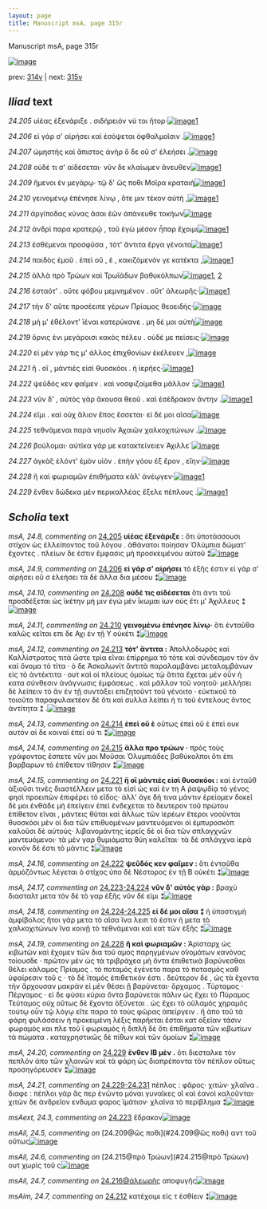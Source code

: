 ```yaml
---
layout: page
title: Manuscript msA, page 315r
---
```


Manuscript msA, page 315r

[![image](http://www.homermultitext.org/iipsrv?OBJ=IIP,1.0&FIF=/project/homer/pyramidal/deepzoom/hmt/vaimg/2017a/VA315RN_0485.tif&WID=100&CVT=JPEG)](http://www.homermultitext.org/ict2/?urn=urn:cite2:hmt:vaimg.2017a:VA315RN_0485)

prev:  [314v](../314v/) | next:  [315v](../315v/)

## *Iliad* text

*24.205* <a id="24.205"/> υἱέας ἐξενάριξε . σιδήρειόν νύ τοι ῆτορ·[![image](http://www.homermultitext.org/iipsrv?OBJ=IIP,1.0&FIF=/project/homer/pyramidal/deepzoom/hmt/vaimg/2017a/VA315RN_0485.tif&RGN=0.196,0.1877,0.38,0.033&WID=1000&CVT=JPEG)](http://www.homermultitext.org/ict2/?urn=urn:cite2:hmt:vaimg.2017a:VA315RN_0485@0.196,0.1877,0.38,0.033)[1](#msA_24.8)

*24.206* <a id="24.206"/> εἰ γάρ σ' αἱρήσει καὶ ἐσόψεται ὀφθαλμοῖσιν .[![image](http://www.homermultitext.org/iipsrv?OBJ=IIP,1.0&FIF=/project/homer/pyramidal/deepzoom/hmt/vaimg/2017a/VA315RN_0485.tif&RGN=0.198,0.2125,0.395,0.0263&WID=1000&CVT=JPEG)](http://www.homermultitext.org/ict2/?urn=urn:cite2:hmt:vaimg.2017a:VA315RN_0485@0.198,0.2125,0.395,0.0263)[1](#msA_24.9)

*24.207* <a id="24.207"/> ὠμηστὴς καὶ ἄπιστος ἀνὴρ ὅ δε οὔ σ' ἐλεήσει .[![image](http://www.homermultitext.org/iipsrv?OBJ=IIP,1.0&FIF=/project/homer/pyramidal/deepzoom/hmt/vaimg/2017a/VA315RN_0485.tif&RGN=0.192,0.232,0.401,0.0278&WID=1000&CVT=JPEG)](http://www.homermultitext.org/ict2/?urn=urn:cite2:hmt:vaimg.2017a:VA315RN_0485@0.192,0.232,0.401,0.0278)

*24.208* <a id="24.208"/> οὐδέ τι σ' αἰδέσεται· νῦν δε κλαίωμεν ἄνευθεν[![image](http://www.homermultitext.org/iipsrv?OBJ=IIP,1.0&FIF=/project/homer/pyramidal/deepzoom/hmt/vaimg/2017a/VA315RN_0485.tif&RGN=0.196,0.25,0.403,0.0255&WID=1000&CVT=JPEG)](http://www.homermultitext.org/ict2/?urn=urn:cite2:hmt:vaimg.2017a:VA315RN_0485@0.196,0.25,0.403,0.0255)[1](#msA_24.10)

*24.209* <a id="24.209"/> ἥμενοι ἐν μεγάρῳ· τῷ δ' ὥς ποθι Μοῖρα κραταιὴ[![image](http://www.homermultitext.org/iipsrv?OBJ=IIP,1.0&FIF=/project/homer/pyramidal/deepzoom/hmt/vaimg/2017a/VA315RN_0485.tif&RGN=0.195,0.2695,0.43,0.0248&WID=1000&CVT=JPEG)](http://www.homermultitext.org/ict2/?urn=urn:cite2:hmt:vaimg.2017a:VA315RN_0485@0.195,0.2695,0.43,0.0248)[1](#msAil_24.5)

*24.210* <a id="24.210"/> γεινομένῳ ἐπένησε λίνῳ , ὅτε μιν τέκον αὐτὴ ,[![image](http://www.homermultitext.org/iipsrv?OBJ=IIP,1.0&FIF=/project/homer/pyramidal/deepzoom/hmt/vaimg/2017a/VA315RN_0485.tif&RGN=0.19,0.2868,0.427,0.0308&WID=1000&CVT=JPEG)](http://www.homermultitext.org/ict2/?urn=urn:cite2:hmt:vaimg.2017a:VA315RN_0485@0.19,0.2868,0.427,0.0308)[1](#msA_24.11)

*24.211* <a id="24.211"/> ἀργίποδας κύνας ᾶσαι ἑῶν ἀπάνευθε τοκήων[![image](http://www.homermultitext.org/iipsrv?OBJ=IIP,1.0&FIF=/project/homer/pyramidal/deepzoom/hmt/vaimg/2017a/VA315RN_0485.tif&RGN=0.191,0.3071,0.425,0.0293&WID=1000&CVT=JPEG)](http://www.homermultitext.org/ict2/?urn=urn:cite2:hmt:vaimg.2017a:VA315RN_0485@0.191,0.3071,0.425,0.0293)

*24.212* <a id="24.212"/> ἀνδρὶ παρα κρατερῷ , τοῦ ἐγὼ μέσον ἧπαρ ἔχοιμι[![image](http://www.homermultitext.org/iipsrv?OBJ=IIP,1.0&FIF=/project/homer/pyramidal/deepzoom/hmt/vaimg/2017a/VA315RN_0485.tif&RGN=0.192,0.3273,0.417,0.0285&WID=1000&CVT=JPEG)](http://www.homermultitext.org/ict2/?urn=urn:cite2:hmt:vaimg.2017a:VA315RN_0485@0.192,0.3273,0.417,0.0285)[1](#msAim_24.7)

*24.213* <a id="24.213"/> ἐσθέμεναι προσφῦσα , τότ' ἄντιτα ἔργα γένοιτο[![image](http://www.homermultitext.org/iipsrv?OBJ=IIP,1.0&FIF=/project/homer/pyramidal/deepzoom/hmt/vaimg/2017a/VA315RN_0485.tif&RGN=0.195,0.3468,0.411,0.0263&WID=1000&CVT=JPEG)](http://www.homermultitext.org/ict2/?urn=urn:cite2:hmt:vaimg.2017a:VA315RN_0485@0.195,0.3468,0.411,0.0263)[1](#msA_24.12)

*24.214* <a id="24.214"/> παιδὸς ἐμοῦ . ἐπεὶ οὔ , ἑ , κακιζόμενόν γε κατέκτα ,[![image](http://www.homermultitext.org/iipsrv?OBJ=IIP,1.0&FIF=/project/homer/pyramidal/deepzoom/hmt/vaimg/2017a/VA315RN_0485.tif&RGN=0.193,0.3664,0.441,0.0285&WID=1000&CVT=JPEG)](http://www.homermultitext.org/ict2/?urn=urn:cite2:hmt:vaimg.2017a:VA315RN_0485@0.193,0.3664,0.441,0.0285)[1](#msA_24.13)

*24.215* <a id="24.215"/> ἀλλὰ πρὸ Τρώων καὶ Τρωϊάδων βαθυκόλπων[![image](http://www.homermultitext.org/iipsrv?OBJ=IIP,1.0&FIF=/project/homer/pyramidal/deepzoom/hmt/vaimg/2017a/VA315RN_0485.tif&RGN=0.189,0.3851,0.41,0.0285&WID=1000&CVT=JPEG)](http://www.homermultitext.org/ict2/?urn=urn:cite2:hmt:vaimg.2017a:VA315RN_0485@0.189,0.3851,0.41,0.0285)[1](#msAil_24.6), [2](#msA_24.14)

*24.216* <a id="24.216"/> ἑσταότ' . οὔτε φόβου μεμνημένον . οὔτ' ἀλεωρῆς·[![image](http://www.homermultitext.org/iipsrv?OBJ=IIP,1.0&FIF=/project/homer/pyramidal/deepzoom/hmt/vaimg/2017a/VA315RN_0485.tif&RGN=0.195,0.4054,0.4,0.024&WID=1000&CVT=JPEG)](http://www.homermultitext.org/ict2/?urn=urn:cite2:hmt:vaimg.2017a:VA315RN_0485@0.195,0.4054,0.4,0.024)[1](#msAil_24.7)

*24.217* <a id="24.217"/> τὴν δ' αῦτε προσέειπε γέρων Πρίαμος θεοειδής·[![image](http://www.homermultitext.org/iipsrv?OBJ=IIP,1.0&FIF=/project/homer/pyramidal/deepzoom/hmt/vaimg/2017a/VA315RN_0485.tif&RGN=0.189,0.4242,0.448,0.0248&WID=1000&CVT=JPEG)](http://www.homermultitext.org/ict2/?urn=urn:cite2:hmt:vaimg.2017a:VA315RN_0485@0.189,0.4242,0.448,0.0248)

*24.218* <a id="24.218"/> μή μ' ἐθέλοντ' ϊέναι κατερύκανε . μη δέ μοι αὐτὴ[![image](http://www.homermultitext.org/iipsrv?OBJ=IIP,1.0&FIF=/project/homer/pyramidal/deepzoom/hmt/vaimg/2017a/VA315RN_0485.tif&RGN=0.187,0.4422,0.452,0.0263&WID=1000&CVT=JPEG)](http://www.homermultitext.org/ict2/?urn=urn:cite2:hmt:vaimg.2017a:VA315RN_0485@0.187,0.4422,0.452,0.0263)

*24.219* <a id="24.219"/> ὄρνις ἐνι μεγάροισι κακὸς πέλευ . οὐδέ με πείσεις·[![image](http://www.homermultitext.org/iipsrv?OBJ=IIP,1.0&FIF=/project/homer/pyramidal/deepzoom/hmt/vaimg/2017a/VA315RN_0485.tif&RGN=0.2,0.461,0.441,0.0278&WID=1000&CVT=JPEG)](http://www.homermultitext.org/ict2/?urn=urn:cite2:hmt:vaimg.2017a:VA315RN_0485@0.2,0.461,0.441,0.0278)

*24.220* <a id="24.220"/> εἰ μὲν γάρ τις μ' ἀλλος ἐπιχθονίων ἐκέλευεν ,[![image](http://www.homermultitext.org/iipsrv?OBJ=IIP,1.0&FIF=/project/homer/pyramidal/deepzoom/hmt/vaimg/2017a/VA315RN_0485.tif&RGN=0.19,0.4797,0.408,0.0278&WID=1000&CVT=JPEG)](http://www.homermultitext.org/ict2/?urn=urn:cite2:hmt:vaimg.2017a:VA315RN_0485@0.19,0.4797,0.408,0.0278)

*24.221* <a id="24.221"/> ἢ . οἳ , μάντιές εἰσὶ θυοσκόοι . ἠ ἱερῆες·[![image](http://www.homermultitext.org/iipsrv?OBJ=IIP,1.0&FIF=/project/homer/pyramidal/deepzoom/hmt/vaimg/2017a/VA315RN_0485.tif&RGN=0.193,0.5,0.359,0.0233&WID=1000&CVT=JPEG)](http://www.homermultitext.org/ict2/?urn=urn:cite2:hmt:vaimg.2017a:VA315RN_0485@0.193,0.5,0.359,0.0233)[1](#msA_24.15)

*24.222* <a id="24.222"/> ψεῦδός κεν φαῖμεν . καὶ νοσφιζοίμεθα μᾶλλον :[![image](http://www.homermultitext.org/iipsrv?OBJ=IIP,1.0&FIF=/project/homer/pyramidal/deepzoom/hmt/vaimg/2017a/VA315RN_0485.tif&RGN=0.19,0.5195,0.422,0.0233&WID=1000&CVT=JPEG)](http://www.homermultitext.org/ict2/?urn=urn:cite2:hmt:vaimg.2017a:VA315RN_0485@0.19,0.5195,0.422,0.0233)[1](#msA_24.16)

*24.223* <a id="24.223"/> νῦν δ̀' , αὐτὸς γὰρ ἄκουσα θεοῦ . καὶ ἐσέδρακον ἄντην .[![image](http://www.homermultitext.org/iipsrv?OBJ=IIP,1.0&FIF=/project/homer/pyramidal/deepzoom/hmt/vaimg/2017a/VA315RN_0485.tif&RGN=0.188,0.5375,0.453,0.03&WID=1000&CVT=JPEG)](http://www.homermultitext.org/ict2/?urn=urn:cite2:hmt:vaimg.2017a:VA315RN_0485@0.188,0.5375,0.453,0.03)[1](#msAext_24.3)

*24.224* <a id="24.224"/> εῖμι . καὶ οὐχ ἅλιον ἔπος ἔσσεται· εἰ δέ μοι αῖσα[![image](http://www.homermultitext.org/iipsrv?OBJ=IIP,1.0&FIF=/project/homer/pyramidal/deepzoom/hmt/vaimg/2017a/VA315RN_0485.tif&RGN=0.197,0.5563,0.411,0.0278&WID=1000&CVT=JPEG)](http://www.homermultitext.org/ict2/?urn=urn:cite2:hmt:vaimg.2017a:VA315RN_0485@0.197,0.5563,0.411,0.0278)

*24.225* <a id="24.225"/> τεθνάμεναι παρὰ νηυσὶν Ἀχαιῶν χαλκοχιτώνων .[![image](http://www.homermultitext.org/iipsrv?OBJ=IIP,1.0&FIF=/project/homer/pyramidal/deepzoom/hmt/vaimg/2017a/VA315RN_0485.tif&RGN=0.196,0.5766,0.424,0.027&WID=1000&CVT=JPEG)](http://www.homermultitext.org/ict2/?urn=urn:cite2:hmt:vaimg.2017a:VA315RN_0485@0.196,0.5766,0.424,0.027)

*24.226* <a id="24.226"/> βούλομαι· αὐτίκα γάρ με κατακτείνειεν Ἀχιλλε`[![image](http://www.homermultitext.org/iipsrv?OBJ=IIP,1.0&FIF=/project/homer/pyramidal/deepzoom/hmt/vaimg/2017a/VA315RN_0485.tif&RGN=0.194,0.5953,0.422,0.0248&WID=1000&CVT=JPEG)](http://www.homermultitext.org/ict2/?urn=urn:cite2:hmt:vaimg.2017a:VA315RN_0485@0.194,0.5953,0.422,0.0248)

*24.227* <a id="24.227"/> ἀγκὰ̆ς ἑλόντ' ἐμὸν υἱὸν . ἐπὴν γόου ἐξ ἔρον , εἵην·[![image](http://www.homermultitext.org/iipsrv?OBJ=IIP,1.0&FIF=/project/homer/pyramidal/deepzoom/hmt/vaimg/2017a/VA315RN_0485.tif&RGN=0.193,0.6111,0.414,0.03&WID=1000&CVT=JPEG)](http://www.homermultitext.org/ict2/?urn=urn:cite2:hmt:vaimg.2017a:VA315RN_0485@0.193,0.6111,0.414,0.03)

*24.228* <a id="24.228"/> ῆ καὶ φωριαμῶν ἐπιθήματα κὰλ' ἀνέῳγεν·[![image](http://www.homermultitext.org/iipsrv?OBJ=IIP,1.0&FIF=/project/homer/pyramidal/deepzoom/hmt/vaimg/2017a/VA315RN_0485.tif&RGN=0.19,0.6344,0.428,0.024&WID=1000&CVT=JPEG)](http://www.homermultitext.org/ict2/?urn=urn:cite2:hmt:vaimg.2017a:VA315RN_0485@0.19,0.6344,0.428,0.024)[1](#msA_24.19)

*24.229* <a id="24.229"/> ἔνθεν δώδεκα μὲν περικαλλέας ἔξελε πέπλους .[![image](http://www.homermultitext.org/iipsrv?OBJ=IIP,1.0&FIF=/project/homer/pyramidal/deepzoom/hmt/vaimg/2017a/VA315RN_0485.tif&RGN=0.187,0.6502,0.436,0.0293&WID=1000&CVT=JPEG)](http://www.homermultitext.org/ict2/?urn=urn:cite2:hmt:vaimg.2017a:VA315RN_0485@0.187,0.6502,0.436,0.0293)[1](#msA_24.20)

## *Scholia* text

*msA, 24.8, commenting on* [24.205](#24.205)  <a id="msA_24.8"/> **υἱέας ἐξενάριξε :** ὅτι ὑποτάσσουσι στίχον ὡς ἐλλείποντος τοῦ λόγου . ἀθάνατοι ποίησαν Ὀλύμπια δώματ' ἔχοντες . πλείων δε ἐστιν ἔμφασις μὴ προσκειμένου αὐτοῦ ⁑[![image](http://www.homermultitext.org/iipsrv?OBJ=IIP,1.0&FIF=/project/homer/pyramidal/deepzoom/hmt/vaimg/2017a/VA315RN_0485.tif&RGN=0.188,0.0818,0.619,0.0368&WID=1000&CVT=JPEG)](http://www.homermultitext.org/ict2/?urn=urn:cite2:hmt:vaimg.2017a:VA315RN_0485@0.188,0.0818,0.619,0.0368)

*msA, 24.9, commenting on* [24.206](#24.206)  <a id="msA_24.9"/> **εἰ γάρ σ' αἱρήσει** τὸ ἑξῆς ἐστιν εἰ γάρ σ' αἰρήσει οὒ σ ἐλεήσει τὰ δὲ ἄλλα δια μέσου ⁑[![image](http://www.homermultitext.org/iipsrv?OBJ=IIP,1.0&FIF=/project/homer/pyramidal/deepzoom/hmt/vaimg/2017a/VA315RN_0485.tif&RGN=0.201,0.0983,0.606,0.0353&WID=1000&CVT=JPEG)](http://www.homermultitext.org/ict2/?urn=urn:cite2:hmt:vaimg.2017a:VA315RN_0485@0.201,0.0983,0.606,0.0353)

*msA, 24.10, commenting on* [24.208](#24.208)  <a id="msA_24.10"/> **οὐδέ τις αἰδέσεται** ὅτι ἀντι τοῦ προσδέξεται ὡς ϊκέτην μή μιν ἐγὼ μὲν ΐκωμαι ἰων οὺς ἔτι μ’ Ἀχιλλευς ⁑[![image](http://www.homermultitext.org/iipsrv?OBJ=IIP,1.0&FIF=/project/homer/pyramidal/deepzoom/hmt/vaimg/2017a/VA315RN_0485.tif&RGN=0.193,0.1104,0.619,0.0428&WID=1000&CVT=JPEG)](http://www.homermultitext.org/ict2/?urn=urn:cite2:hmt:vaimg.2017a:VA315RN_0485@0.193,0.1104,0.619,0.0428)

*msA, 24.11, commenting on* [24.210](#24.210)  <a id="msA_24.11"/> **γεινομένω ἐπένησε λίνῳ·** ὅτι ἐνταῦθα καλῶς κεῖται επι δε Αχι ἐν τῇ Υ οὐκέτι ⁑[![image](http://www.homermultitext.org/iipsrv?OBJ=IIP,1.0&FIF=/project/homer/pyramidal/deepzoom/hmt/vaimg/2017a/VA315RN_0485.tif&RGN=0.197,0.1224,0.598,0.03&WID=1000&CVT=JPEG)](http://www.homermultitext.org/ict2/?urn=urn:cite2:hmt:vaimg.2017a:VA315RN_0485@0.197,0.1224,0.598,0.03)

*msA, 24.12, commenting on* [24.213](#24.213)  <a id="msA_24.12"/> **τότ' ἄντιτα :** Ἀπολλοδωρὸς καὶ Καλλίστρατος τιτά ὥστε τρία εῖναι ἐπίρρημα τὸ τότε καὶ σύνδεσμον τὸν ἄν καὶ ὄνομα τὸ τίτα · ὁ δε Ἀσκαλωνίτ ἄντιτὰ παραλαμβάνει μεταλαμβάνων εἰς τὸ ἀντέκτιτα · ουτ καὶ οἱ πλείους ὁμοίως τῲ ἄτιτα ἔχεται μὲν οὖν ἡ κατα σύνθεσιν ἀνάγνωσις ἐμφάσεως . καὶ μᾶλλον τοῦ νοητοῦ· μελλήσει δὲ λείπειν τὸ ἄν ἐν τῇ συντάξει επιζητοῦντ τοῦ γένοιτο · εὐκτικοῦ τὸ τοιοῦτο παραφυλακτέον δὲ ὅτι καὶ συλλα λείπει ἡ τι τοῦ ἐντελους ὄντος ἀντίτητα ⁑ .[![image](http://www.homermultitext.org/iipsrv?OBJ=IIP,1.0&FIF=/project/homer/pyramidal/deepzoom/hmt/vaimg/2017a/VA315RN_0485.tif&RGN=0.196,0.1351,0.629,0.1134&WID=1000&CVT=JPEG)](http://www.homermultitext.org/ict2/?urn=urn:cite2:hmt:vaimg.2017a:VA315RN_0485@0.196,0.1351,0.629,0.1134)

*msA, 24.13, commenting on* [24.214](#24.214)  <a id="msA_24.13"/> **ἐπεὶ οὒ ὲ** οὕτως ἐπεὶ οὔ ἑ ἐπεὶ ουκ αυτόν αἱ δε κοιναὶ ἐπεὶ ού τι ⁑[![image](http://www.homermultitext.org/iipsrv?OBJ=IIP,1.0&FIF=/project/homer/pyramidal/deepzoom/hmt/vaimg/2017a/VA315RN_0485.tif&RGN=0.628,0.2387,0.174,0.039&WID=1000&CVT=JPEG)](http://www.homermultitext.org/ict2/?urn=urn:cite2:hmt:vaimg.2017a:VA315RN_0485@0.628,0.2387,0.174,0.039)

*msA, 24.14, commenting on* [24.215](#24.215)  <a id="msA_24.14"/> **ἄλλα προ τρώων ·** πρὸς τοὺς γράφοντας ἔσπετε νῦν μοι Μοῦσαι Ὀλυμπιάδες βαθύκολποι ὅτι ἐπι βαρβαρων τὸ ἐπίθετον τίθησιν ⁑[![image](http://www.homermultitext.org/iipsrv?OBJ=IIP,1.0&FIF=/project/homer/pyramidal/deepzoom/hmt/vaimg/2017a/VA315RN_0485.tif&RGN=0.622,0.2958,0.192,0.0586&WID=1000&CVT=JPEG)](http://www.homermultitext.org/ict2/?urn=urn:cite2:hmt:vaimg.2017a:VA315RN_0485@0.622,0.2958,0.192,0.0586)

*msA, 24.15, commenting on* [24.221](#24.221)  <a id="msA_24.15"/> **ἢ οἳ μάντιές εἰσὶ θυοσκόοι :** καὶ ἐνταῦθ ἀξιοῦσι τινὲς διαστέλλειν μετα τὸ εἰσὶ ὡς καὶ ἐν τη Α ῥαψῳδίᾳ τὸ γένος φησὶ προειπὼν ἐπιφέρει τὸ εῖδος· ἀλλ' άγε δή τινα μάντιν ἐρείομεν δοκεῖ δέ μοι ἐνθάδε μὴ ἐπείγειν ἐπεὶ ἐνδεχεται τὸ δευτερον τοῦ πρώτου ἐπίθετον εῖναι , μάντεις θῦται καὶ ἄλλως τῶν ἱερέων ἕτεροι νοοῦνται θυοσκόοι μὲν οἱ δια τῶν επιθυομένων μαντευόμενοι οἱ ἐμπυροσκόπ καλοῦσι δὲ αὐτοὺς· λιβανομάντης ἱερεῖς δὲ οἱ δια τῶν σπλαγχνῶν μαντευόμενοι· τὰ μὲν γαρ θυμιάματα θύη καλεῖται· τὰ δὲ σπλάγχνα ἱερά κοινὸν δέ ἐστι τὸ μάντις ⁑[![image](http://www.homermultitext.org/iipsrv?OBJ=IIP,1.0&FIF=/project/homer/pyramidal/deepzoom/hmt/vaimg/2017a/VA315RN_0485.tif&RGN=0.627,0.3491,0.207,0.2095&WID=1000&CVT=JPEG)](http://www.homermultitext.org/ict2/?urn=urn:cite2:hmt:vaimg.2017a:VA315RN_0485@0.627,0.3491,0.207,0.2095)

*msA, 24.16, commenting on* [24.222](#24.222)  <a id="msA_24.16"/> **ψεῦδός κεν φαῖμεν :** ὅτι ἐνταῦθα ἁρμὸζόντως λέγεται ὁ στίχος ὑπο δὲ Νέστορος ἐν τῇ Β οὐκέτι ⁑[![image](http://www.homermultitext.org/iipsrv?OBJ=IIP,1.0&FIF=/project/homer/pyramidal/deepzoom/hmt/vaimg/2017a/VA315RN_0485.tif&RGN=0.631,0.5511,0.212,0.0541&WID=1000&CVT=JPEG)](http://www.homermultitext.org/ict2/?urn=urn:cite2:hmt:vaimg.2017a:VA315RN_0485@0.631,0.5511,0.212,0.0541)

*msA, 24.17, commenting on* [24.223-24.224](#24.223-24.224)  <a id="msA_24.17"/> **νῦν δ' αὐτὸς γὰρ :** βραχὺ διασταλτ μετα τὸν δέ τὸ γαρ ἑξῆς νῦν δέ εἰμι ⁑[![image](http://www.homermultitext.org/iipsrv?OBJ=IIP,1.0&FIF=/project/homer/pyramidal/deepzoom/hmt/vaimg/2017a/VA315RN_0485.tif&RGN=0.629,0.5968,0.174,0.0458&WID=1000&CVT=JPEG)](http://www.homermultitext.org/ict2/?urn=urn:cite2:hmt:vaimg.2017a:VA315RN_0485@0.629,0.5968,0.174,0.0458)

*msA, 24.18, commenting on* [24.224-24.225](#24.224-24.225)  <a id="msA_24.18"/> **εἰ δέ μοι αῖσα ⁑** ἡ ὑποστιγμὴ ἀμφίβολος ἤτοι γὰρ μετα τὸ αῖσα ἵνα λειπ τὸ ἐστιν ἠ μετα τὸ χαλκοχιτώνων ἵνα κοινῇ τὸ τεθνάμεναι καὶ κατ τῶν ἑξῆς ⁑[![image](http://www.homermultitext.org/iipsrv?OBJ=IIP,1.0&FIF=/project/homer/pyramidal/deepzoom/hmt/vaimg/2017a/VA315RN_0485.tif&RGN=0.623,0.6239,0.179,0.0796&WID=1000&CVT=JPEG)](http://www.homermultitext.org/ict2/?urn=urn:cite2:hmt:vaimg.2017a:VA315RN_0485@0.623,0.6239,0.179,0.0796)

*msA, 24.19, commenting on* [24.228](#24.228)  <a id="msA_24.19"/> **ῆ καὶ φωριαμῶν :** Ἀρίσταρχ ὡς κιβωτῶν καὶ ἔχομεν τῶν δια τοῦ αμος παρηγμένων ο̂νομάτων κανόνας τοὶουσδε · πρῶτον μὲν ὡς τὰ τριβράχεα μὴ ὄντα ἐπιθετικὰ βαρύνεσθαι θέλει κάλαμος Πρίαμος . τὸ ποταμός ἐγένετο παρα τὸ ποτασμός καθ ὑφαίρεσιν τοῦ ς · τὸ δὲ ϊταμός ἐπιθετικόν ἐστι . δεύτερον δὲ , ὡς τὰ ἔχοντα τὴν ἄρχουσαν μακράν εἰ μὲν θέσει ᾒ βαρύνεται· ὄρχαμος . Τύρταμος · Πέργαμος · εἰ δε φύσει κύρια ὄντα βαρύνεται πάλιν ὡς ἔχει τὸ Πύραμος Τεύταμος οὐχ οὕτως δὲ ἔχοντα ὀξύνεται . ὡς ἔχει τὸ οῦλαμός χηραμός τούτῳ οὖν τῷ λόγῳ εἴτε παρα τὸ τοὺς φῶρας ἀπείργειν . ἢ ἀπο τοῦ τὰ φάρη φυλάσσειν ἡ προκειμένη λέξις παρῆκται ἔσται κατ οξεῖαν τάσιν φωραμὸς και πλε τοῦ ϊ φωριαμός ἡ διπλῆ δὲ ὅτι ἐπιθήματα τῶν κιβωτίων τὰ πώματα . καταχρηστικῶς δὲ πίθων καὶ τῶν ὁμοίων ⁑[![image](http://www.homermultitext.org/iipsrv?OBJ=IIP,1.0&FIF=/project/homer/pyramidal/deepzoom/hmt/vaimg/2017a/VA315RN_0485.tif&RGN=0.174,0.6899,0.633,0.0998&WID=1000&CVT=JPEG)](http://www.homermultitext.org/ict2/?urn=urn:cite2:hmt:vaimg.2017a:VA315RN_0485@0.174,0.6899,0.633,0.0998)

*msA, 24.20, commenting on* [24.229](#24.229)  <a id="msA_24.20"/> **ἔνθεν ΙΒ μὲν .** ὅτι διεσταλκε τόν πεπλόν ἀπο τῶν χλαινῶν καὶ τὰ φάρη ὡς διαπρέποντα τὸν πέπλον οὕτως προσηγόρευσεν ⁑[![image](http://www.homermultitext.org/iipsrv?OBJ=IIP,1.0&FIF=/project/homer/pyramidal/deepzoom/hmt/vaimg/2017a/VA315RN_0485.tif&RGN=0.173,0.7688,0.637,0.0383&WID=1000&CVT=JPEG)](http://www.homermultitext.org/ict2/?urn=urn:cite2:hmt:vaimg.2017a:VA315RN_0485@0.173,0.7688,0.637,0.0383)

*msA, 24.21, commenting on* [24.229-24.231](#24.229-24.231)  <a id="msA_24.21"/> πέπλος : φᾶρος· χιτών· χλαῖνα . διαφε : πέπλοι γάρ ἃς περ ἐνῶντο μόναι γυναῖκες οἳ καὶ ἑανοὶ καλοῦνται· χιτὼν δε ἀνδρεῖον ενδυμα φαρος ϊμάτιον· χλαῖνα τὸ περίβλημα ⁑[![image](http://www.homermultitext.org/iipsrv?OBJ=IIP,1.0&FIF=/project/homer/pyramidal/deepzoom/hmt/vaimg/2017a/VA315RN_0485.tif&RGN=0.184,0.7875,0.628,0.0443&WID=1000&CVT=JPEG)](http://www.homermultitext.org/ict2/?urn=urn:cite2:hmt:vaimg.2017a:VA315RN_0485@0.184,0.7875,0.628,0.0443)

*msAext, 24.3, commenting on* [24.223](#24.223)  <a id="msAext_24.3"/> ἔδρακον[![image](http://www.homermultitext.org/iipsrv?OBJ=IIP,1.0&FIF=/project/homer/pyramidal/deepzoom/hmt/vaimg/2017a/VA315RN_0485.tif&RGN=0.837,0.5368,0.053,0.027&WID=1000&CVT=JPEG)](http://www.homermultitext.org/ict2/?urn=urn:cite2:hmt:vaimg.2017a:VA315RN_0485@0.837,0.5368,0.053,0.027)

*msAil, 24.5, commenting on* [24.209@ὥς ποθι](#24.209@ὥς ποθι)  <a id="msAil_24.5"/> αντ τοῦ οὕτως[![image](http://www.homermultitext.org/iipsrv?OBJ=IIP,1.0&FIF=/project/homer/pyramidal/deepzoom/hmt/vaimg/2017a/VA315RN_0485.tif&RGN=0.443,0.2695,0.049,0.0113&WID=1000&CVT=JPEG)](http://www.homermultitext.org/ict2/?urn=urn:cite2:hmt:vaimg.2017a:VA315RN_0485@0.443,0.2695,0.049,0.0113)

*msAil, 24.6, commenting on* [24.215@πρὸ Τρώων](#24.215@πρὸ Τρώων)  <a id="msAil_24.6"/> ουτ χωρὶς τοῦ ς[![image](http://www.homermultitext.org/iipsrv?OBJ=IIP,1.0&FIF=/project/homer/pyramidal/deepzoom/hmt/vaimg/2017a/VA315RN_0485.tif&RGN=0.268,0.3821,0.076,0.0143&WID=1000&CVT=JPEG)](http://www.homermultitext.org/ict2/?urn=urn:cite2:hmt:vaimg.2017a:VA315RN_0485@0.268,0.3821,0.076,0.0143)

*msAil, 24.7, commenting on* [24.216@ἀλεωρῆς](#24.216@ἀλεωρῆς)  <a id="msAil_24.7"/> αποφυγῆς[![image](http://www.homermultitext.org/iipsrv?OBJ=IIP,1.0&FIF=/project/homer/pyramidal/deepzoom/hmt/vaimg/2017a/VA315RN_0485.tif&RGN=0.529,0.4054,0.065,0.0113&WID=1000&CVT=JPEG)](http://www.homermultitext.org/ict2/?urn=urn:cite2:hmt:vaimg.2017a:VA315RN_0485@0.529,0.4054,0.065,0.0113)

*msAim, 24.7, commenting on* [24.212](#24.212)  <a id="msAim_24.7"/> κατέχοιμι εἰς τ ἐσθίειν ⁑[![image](http://www.homermultitext.org/iipsrv?OBJ=IIP,1.0&FIF=/project/homer/pyramidal/deepzoom/hmt/vaimg/2017a/VA315RN_0485.tif&RGN=0.602,0.3288,0.035,0.0405&WID=1000&CVT=JPEG)](http://www.homermultitext.org/ict2/?urn=urn:cite2:hmt:vaimg.2017a:VA315RN_0485@0.602,0.3288,0.035,0.0405)